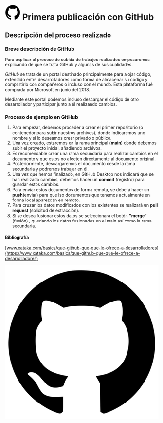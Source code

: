 # <img src="recursos/GitHub.png" alt="Texto alternativo" width="50"> Primera publicación con GitHub 
## Descripción del proceso realizado
### Breve descripción de GitHub
Para explicar el proceso de subida de trabajos realizados empezaremos explicando de que se trata GitHub y algunas de sus cualidades.

*GitHub* se trata de un portal destinado principalmente para alojar código, extendido entre desarrolladores como forma de almacenar su código y compartirlo con compañeros o incluso con el mundo.
Esta plataforma fué comprada por Microsoft en junio del 2018.

Mediante este portal podemos incluso descargar el código de otro desarrollador y participar junto a él realizando cambios.

### Proceso de ejemplo en GitHub
1. Para empezar, debemos proceder a crear el primer repositorio (o contenedor para subir nuestros archivos), donde indicaremos uno nombre y si lo deseamos crear privado o público.
2. Una vez creado, estaremos en la rama principal (**main**) donde debemos subir el proyecto inicial, añadiendo archivos.
3. Es recomendable crear una rama secundaria para realizar cambios en el documento y que estos no afecten directamente al documento original.
4. Posteriormente, descargaremos el documento desde la rama secundaria y podremos trabajar en él.
5. Una vez que hemos finalizado, en GitHub Desktop nos indicará que se han realizado cambios, debemos hacer un **commit** (registro) para guardar estos cambios.
6. Para enviar estos documentos de forma remota, se deberá hacer un **push**(enviar) para que lso documentos que tenemos actualmente en forma local aparezcan en remoto.
7. Para cruzar los datos modificados con los existentes se realizará un **pull request** (solicitud de extracción).
8. Si se desea fusionar estos datos se seleccionará el botón **"merge"** (fusión) , quedando los datos fusionados en el main así como la rama secundaria.

#### Bibliografía
[www.xataka.com/basics/que-github-que-que-le-ofrece-a-desarrolladores](https://www.xataka.com/basics/que-github-que-que-le-ofrece-a-desarrolladores)

![alt text](recursos/GitHub.png)


